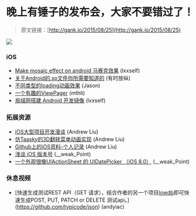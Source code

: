 # 晚上有锤子的发布会，大家不要错过了！

> 原文链接：[http://gank.io/2015/08/25](http://gank.io/2015/08/25)

![](http://ww3.sinaimg.cn/large/610dc034gw1eveq3prvojj20k00qetbj.jpg)

### iOS

* [Make mosaic effect on android 马赛克效果](https://github.com/coderkiss/ProMosaic) (lxxself)
* [关于Android的.so文件你所需要知道的](http://www.jianshu.com/p/cb05698a1968) (有时放纵)
* [不同类型的loading动画效果](https://github.com/raweng/android) (Jason)
* [一个有趣的ViewPager](https://github.com/florent37/HollyViewPager) (mthli)
* [局域网搭建 Android 开发镜像](http://chinagdg.org/2015/08/android_sdk/) (lxxself)

### 拓展资源

* [iOS大型项目开发漫谈](http://www.jianshu.com/p/921ab32c3c71) (Andrew Liu)
* [仿Taasky的3D翻转菜单动画实现](http://www.brighttj.com/ios/3d) (Andrew Liu)
* [Github上的iOS资料-个人记录](http://www.jianshu.com/p/cce4cd8d63fc?utm_campaign=hugo&utm_medium=reader_share&utm_content=note) (Andrew Liu)
* [浅谈 iOS 版本号](http://segmentfault.com/a/1190000002423661) (__weak_Point)
* [一个外观很像UIActionSheet 的 UIDatePicker （iOS 8.0）](https://github.com/CooperRS/RMDateSelectionViewController) (__weak_Point)

### 休息视频

* [快速生成测试REST API（GET 请求），结合作者的另一个项目[lowdb](https://github.com/typicode/lowdb)即可快速生成POST, PUT, PATCH or DELETE 测试api。](https://github.com/typicode/json) (andyiac)

